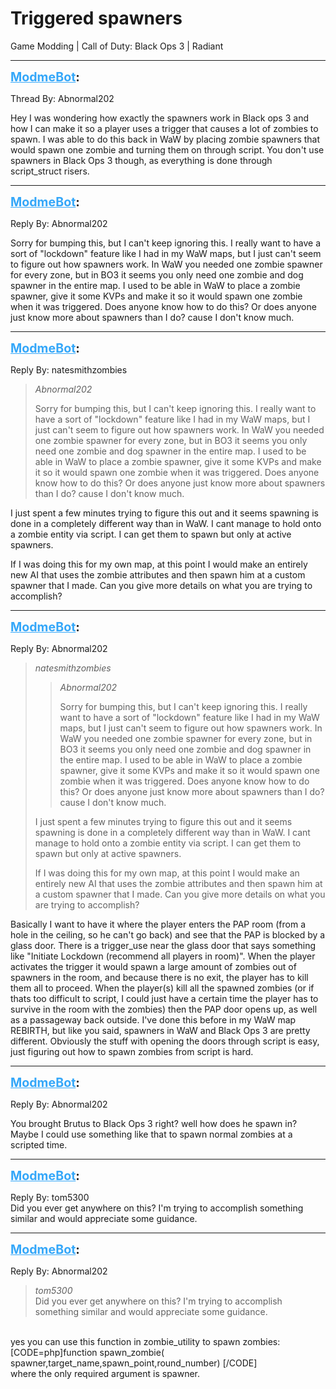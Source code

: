 # Triggered spawners
Game Modding | Call of Duty: Black Ops 3 | Radiant

---
<strong style="font-size: 1.4em;"><span style="text-decoration: underline;text-decoration-color: #34a7f9;"><span style="color:#34a7f9;">ModmeBot</span></span>:</strong>

<p>Thread By: Abnormal202<br /><p style="text-align:left;">Hey I was wondering how exactly the spawners work in Black ops 3 and how I can make it so a player uses a trigger that causes a lot of zombies to spawn. I was able to do this back in WaW by placing zombie spawners that would spawn one zombie and turning them on through script. You don&#39;t use spawners in Black Ops 3 though, as everything is done through script_struct risers.</p></p>

---
<strong style="font-size: 1.4em;"><span style="text-decoration: underline;text-decoration-color: #34a7f9;"><span style="color:#34a7f9;">ModmeBot</span></span>:</strong>

<p>Reply By: Abnormal202<br /><p style="text-align:left;">Sorry for bumping this, but I can&#39;t keep ignoring this. I really want to have a sort of &quot;lockdown&quot; feature like I had in my WaW maps, but I just can&#39;t seem to figure out how spawners work. In WaW you needed one zombie spawner for every zone, but in BO3 it seems you only need one zombie and dog spawner in the entire map. I used to be able in WaW to place a zombie spawner, give it some KVPs and make it so it would spawn one zombie when it was triggered. Does anyone know how to do this? Or does anyone just know more about spawners than I do? cause I don&#39;t know much.</p></p>

---
<strong style="font-size: 1.4em;"><span style="text-decoration: underline;text-decoration-color: #34a7f9;"><span style="color:#34a7f9;">ModmeBot</span></span>:</strong>

<p>Reply By: natesmithzombies<br /><blockquote><em>Abnormal202</em><p style="text-align:left;">Sorry for bumping this, but I can&#39;t keep ignoring this. I really want to have a sort of &quot;lockdown&quot; feature like I had in my WaW maps, but I just can&#39;t seem to figure out how spawners work. In WaW you needed one zombie spawner for every zone, but in BO3 it seems you only need one zombie and dog spawner in the entire map. I used to be able in WaW to place a zombie spawner, give it some KVPs and make it so it would spawn one zombie when it was triggered. Does anyone know how to do this? Or does anyone just know more about spawners than I do? cause I don&#39;t know much.</p></blockquote><p style="text-align:left;">I just spent a few minutes trying to figure this out and it seems spawning is done in a completely different way than in WaW. I cant manage to hold onto a zombie entity via script. I can get them to spawn but only at active spawners.</p><p style="text-align:left;"></p><p style="text-align:left;">If I was doing this for my own map, at this point I would make an entirely new AI that uses the zombie attributes and then spawn him at a custom spawner that I made. Can you give more details on what you are trying to accomplish?</p></p>

---
<strong style="font-size: 1.4em;"><span style="text-decoration: underline;text-decoration-color: #34a7f9;"><span style="color:#34a7f9;">ModmeBot</span></span>:</strong>

<p>Reply By: Abnormal202<br /><blockquote><em>natesmithzombies</em><blockquote><em>Abnormal202</em><p style="text-align:left;">Sorry for bumping this, but I can&#39;t keep ignoring this. I really want to have a sort of &quot;lockdown&quot; feature like I had in my WaW maps, but I just can&#39;t seem to figure out how spawners work. In WaW you needed one zombie spawner for every zone, but in BO3 it seems you only need one zombie and dog spawner in the entire map. I used to be able in WaW to place a zombie spawner, give it some KVPs and make it so it would spawn one zombie when it was triggered. Does anyone know how to do this? Or does anyone just know more about spawners than I do? cause I don&#39;t know much.</p></blockquote><p style="text-align:left;">I just spent a few minutes trying to figure this out and it seems spawning is done in a completely different way than in WaW. I cant manage to hold onto a zombie entity via script. I can get them to spawn but only at active spawners.</p><p style="text-align:left;"></p><p style="text-align:left;">If I was doing this for my own map, at this point I would make an entirely new AI that uses the zombie attributes and then spawn him at a custom spawner that I made. Can you give more details on what you are trying to accomplish?</p></blockquote><p style="text-align:left;">Basically I want to have it where the player enters the PAP room (from a hole in the ceiling, so he can&#39;t go back) and see that the PAP is blocked by a glass door. There is a trigger_use near the glass door that says something like &quot;Initiate Lockdown (recommend all players in room)&quot;. When the player activates the trigger it would spawn a large amount of zombies out of spawners in the room, and because there is no exit, the player has to kill them all to proceed. When the player(s) kill all the spawned zombies (or if thats too difficult to script, I could just have a certain time the player has to survive in the room with the zombies) then the PAP door opens up, as well as a passageway back outside. I&#39;ve done this before in my WaW map REBIRTH, but like you said, spawners in WaW and Black Ops 3 are pretty different. Obviously the stuff with opening the doors through script is easy, just figuring out how to spawn zombies from script is hard.</p></p>

---
<strong style="font-size: 1.4em;"><span style="text-decoration: underline;text-decoration-color: #34a7f9;"><span style="color:#34a7f9;">ModmeBot</span></span>:</strong>

<p>Reply By: Abnormal202<br /><p style="text-align:left;">You brought Brutus to Black Ops 3 right? well how does he spawn in? Maybe I could use something like that to spawn normal zombies at a scripted time.</p></p>

---
<strong style="font-size: 1.4em;"><span style="text-decoration: underline;text-decoration-color: #34a7f9;"><span style="color:#34a7f9;">ModmeBot</span></span>:</strong>

<p>Reply By: tom5300<br />Did you ever get anywhere on this? I&#39;m trying to accomplish something similar and would appreciate some guidance.</p>

---
<strong style="font-size: 1.4em;"><span style="text-decoration: underline;text-decoration-color: #34a7f9;"><span style="color:#34a7f9;">ModmeBot</span></span>:</strong>

<p>Reply By: Abnormal202<br /><blockquote><em>tom5300</em><br />Did you ever get anywhere on this? I&#39;m trying to accomplish something similar and would appreciate some guidance.</blockquote><br /> yes you can use this function in zombie_utility to spawn zombies:<br />[CODE=php]function spawn_zombie( spawner,target_name,spawn_point,round_number) [/CODE]<br />where the only required argument is spawner.</p>

